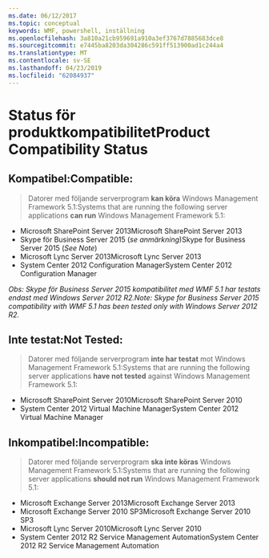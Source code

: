 ```yaml
---
ms.date: 06/12/2017
ms.topic: conceptual
keywords: WMF, powershell, inställning
ms.openlocfilehash: 3a810a21cb959691a910a3ef3767d7885683dce8
ms.sourcegitcommit: e7445ba8203da304286c591ff513900ad1c244a4
ms.translationtype: MT
ms.contentlocale: sv-SE
ms.lasthandoff: 04/23/2019
ms.locfileid: "62084937"
---
```

# <a name="product-compatibility-status"></a><span data-ttu-id="09696-102">Status för produktkompatibilitet</span><span class="sxs-lookup"><span data-stu-id="09696-102">Product Compatibility Status</span></span>

## <a name="compatible"></a><span data-ttu-id="09696-103">Kompatibel:</span><span class="sxs-lookup"><span data-stu-id="09696-103">Compatible:</span></span>
> <span data-ttu-id="09696-104">Datorer med följande serverprogram **kan köra** Windows Management Framework 5.1:</span><span class="sxs-lookup"><span data-stu-id="09696-104">Systems that are running the following server applications **can run** Windows Management Framework 5.1:</span></span>

- <span data-ttu-id="09696-105">Microsoft SharePoint Server 2013</span><span class="sxs-lookup"><span data-stu-id="09696-105">Microsoft SharePoint Server 2013</span></span>
- <span data-ttu-id="09696-106">Skype för Business Server 2015 (_se anmärkning_)</span><span class="sxs-lookup"><span data-stu-id="09696-106">Skype for Business Server 2015 (_See Note_)</span></span>
- <span data-ttu-id="09696-107">Microsoft Lync Server 2013</span><span class="sxs-lookup"><span data-stu-id="09696-107">Microsoft Lync Server 2013</span></span>
- <span data-ttu-id="09696-108">System Center 2012 Configuration Manager</span><span class="sxs-lookup"><span data-stu-id="09696-108">System Center 2012 Configuration Manager</span></span>

<span data-ttu-id="09696-109">_Obs: Skype för Business Server 2015 kompatibilitet med WMF 5.1 har testats endast med Windows Server 2012 R2._</span><span class="sxs-lookup"><span data-stu-id="09696-109">_Note: Skype for Business Server 2015 compatibility with WMF 5.1 has been tested only with Windows Server 2012 R2._</span></span>

## <a name="not-tested"></a><span data-ttu-id="09696-110">Inte testat:</span><span class="sxs-lookup"><span data-stu-id="09696-110">Not Tested:</span></span>
> <span data-ttu-id="09696-111">Datorer med följande serverprogram **inte har testat** mot Windows Management Framework 5.1:</span><span class="sxs-lookup"><span data-stu-id="09696-111">Systems that are running the following server applications **have not tested** against Windows Management Framework 5.1:</span></span>

- <span data-ttu-id="09696-112">Microsoft SharePoint Server 2010</span><span class="sxs-lookup"><span data-stu-id="09696-112">Microsoft SharePoint Server 2010</span></span>
- <span data-ttu-id="09696-113">System Center 2012 Virtual Machine Manager</span><span class="sxs-lookup"><span data-stu-id="09696-113">System Center 2012 Virtual Machine Manager</span></span>

## <a name="incompatible"></a><span data-ttu-id="09696-114">Inkompatibel:</span><span class="sxs-lookup"><span data-stu-id="09696-114">Incompatible:</span></span>
> <span data-ttu-id="09696-115">Datorer med följande serverprogram **ska inte köras** Windows Management Framework 5.1:</span><span class="sxs-lookup"><span data-stu-id="09696-115">Systems that are running the following server applications **should not run** Windows Management Framework 5.1:</span></span>

- <span data-ttu-id="09696-116">Microsoft Exchange Server 2013</span><span class="sxs-lookup"><span data-stu-id="09696-116">Microsoft Exchange Server 2013</span></span>
- <span data-ttu-id="09696-117">Microsoft Exchange Server 2010 SP3</span><span class="sxs-lookup"><span data-stu-id="09696-117">Microsoft Exchange Server 2010 SP3</span></span>
- <span data-ttu-id="09696-118">Microsoft Lync Server 2010</span><span class="sxs-lookup"><span data-stu-id="09696-118">Microsoft Lync Server 2010</span></span>
- <span data-ttu-id="09696-119">System Center 2012 R2 Service Management Automation</span><span class="sxs-lookup"><span data-stu-id="09696-119">System Center 2012 R2 Service Management Automation</span></span>
